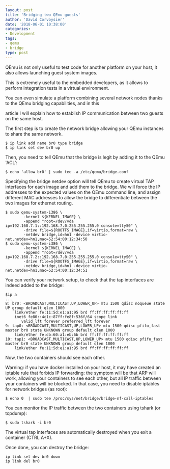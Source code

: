 ```yaml
---
layout: post
title: 'Bridging two QEmu guests'
author: 'David Corvoysier'
date: '2018-06-01 10:38:00'
categories:
- Development
tags:
- qemu
- bridge
type: post
---
```

QEmu is not only useful to test code for another platform on your host, it also allows launching guest system images.

This is extremely useful to the embedded developers, as it allows to perform integration tests in a virtual environment.

You can even simulate a platform combining several network nodes thanks to the QEmu bridging capabilities, and in this

article I will explain how to establish IP communication between two guests on the same host.

<!--more-->

The first step is to create the network bridge allowing your QEmu instances to share the same network.

```shell
$ ip link add name br0 type bridge
$ ip link set dev br0 up
```
Then, you need to tell QEmu that the bridge is legit by adding it to the QEmu 'ACL':

```shell
$ echo 'allow br0' | sudo tee -a /etc/qemu/bridge.conf
```
Specifying the bridge netdev option will tell QEmu to create virtual TAP interfaces for each image and add them to the bridge.
We will force the IP addresses to the expected values on the QEmu command line, and assign different MAC addresses 
to allow the bridge to differentiate between the two images for ethernet routing.

```shell
$ sudo qemu-system-i386 \
        -kernel ${KERNEL_IMAGE} \
        -append "root=/dev/vda ip=192.168.7.1::192.168.7.0:255.255.255.0 console=ttyS0" \
        -drive file=${ROOTFS_IMAGE},if=virtio,format=raw \
        -netdev bridge,id=hn1 -device virtio-net,netdev=hn1,mac=52:54:00:12:34:50
$ sudo qemu-system-i386 \
        -kernel ${KERNEL_IMAGE} \
        -append "root=/dev/vda ip=192.168.7.2::192.168.7.0:255.255.255.0 console=ttyS0" \
        -drive file=${ROOTFS_IMAGE},if=virtio,format=raw \
        -netdev bridge,id=hn1 -device virtio-net,netdev=hn1,mac=52:54:00:12:34:51
```
You can verify your network setup, to check that the tap interfaces are indeed added to the bridge:

```shell
$ip a
...
8: br0: <BROADCAST,MULTICAST,UP,LOWER_UP> mtu 1500 qdisc noqueue state UP group default qlen 1000
    link/ether fe:11:5d:e1:a1:95 brd ff:ff:ff:ff:ff:ff
    inet6 fe80::4c1c:87ff:fe8f:536f/64 scope link
       valid_lft forever preferred_lft forever
9: tap0: <BROADCAST,MULTICAST,UP,LOWER_UP> mtu 1500 qdisc pfifo_fast master br0 state UNKNOWN group default qlen 1000
    link/ether fe:db:60:a1:eb:6b brd ff:ff:ff:ff:ff:ff
10: tap1: <BROADCAST,MULTICAST,UP,LOWER_UP> mtu 1500 qdisc pfifo_fast master br0 state UNKNOWN group default qlen 1000
    link/ether fe:11:5d:e1:a1:95 brd ff:ff:ff:ff:ff:ff
```

Now, the two containers should see each other. 

Warning: if you have docker installed on your host, it may have created an iptable rule that forbids IP forwarding:
the symptom will be that ARP will work, allowing your containers to see each other, but all IP traffic between your
containers will be blocked.
In that case, you need to disable iptables for network bridges (as root):

```shell
$ echo 0  | sudo tee /proc/sys/net/bridge/bridge-nf-call-iptables
```

You can monitor the IP traffic between the two containers using tshark (or tcpdump):

```shell
$ sudo tshark -i br0
```

The virtual tap interfaces are automatically destroyed when you exit a container (CTRL A+X).

Once done, you can destroy the bridge:

```shell
ip link set dev br0 down
ip link del br0
```
